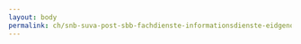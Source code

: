```yaml
---
layout: body
permalink: ch/snb-suva-post-sbb-fachdienste-informationsdienste-eidgenoessisches-finanzdepartement-eidgenoessische-zollverwaltung/
---
```


